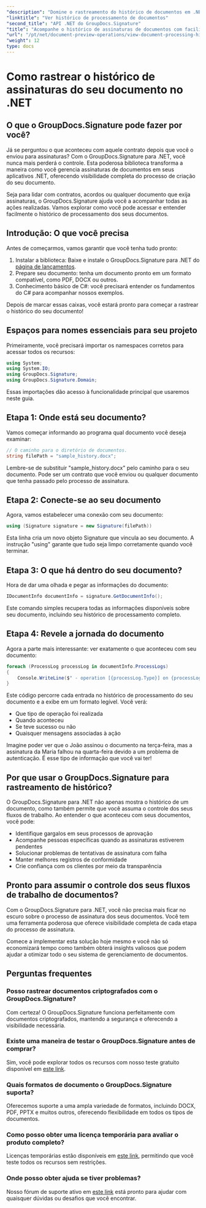 ```yaml
---
"description": "Domine o rastreamento do histórico de documentos em .NET com o GroupDocs.Signature. Nosso guia passo a passo ajuda você a monitorar os processos de assinatura e otimizar o gerenciamento do fluxo de trabalho."
"linktitle": "Ver histórico de processamento de documentos"
"second_title": "API .NET do GroupDocs.Signature"
"title": "Acompanhe o histórico de assinaturas de documentos com facilidade no .NET"
"url": "/pt/net/document-preview-operations/view-document-processing-history/"
"weight": 12
type: docs
---
```

# Como rastrear o histórico de assinaturas do seu documento no .NET

## O que o GroupDocs.Signature pode fazer por você?

Já se perguntou o que aconteceu com aquele contrato depois que você o enviou para assinaturas? Com o GroupDocs.Signature para .NET, você nunca mais perderá o controle. Esta poderosa biblioteca transforma a maneira como você gerencia assinaturas de documentos em seus aplicativos .NET, oferecendo visibilidade completa do processo de criação do seu documento.

Seja para lidar com contratos, acordos ou qualquer documento que exija assinaturas, o GroupDocs.Signature ajuda você a acompanhar todas as ações realizadas. Vamos explorar como você pode acessar e entender facilmente o histórico de processamento dos seus documentos.

## Introdução: O que você precisa

Antes de começarmos, vamos garantir que você tenha tudo pronto:

1. Instalar a biblioteca: Baixe e instale o GroupDocs.Signature para .NET do [página de lançamentos](https://releases.groupdocs.com/signature/net/).
2. Prepare seu documento: tenha um documento pronto em um formato compatível, como PDF, DOCX ou outros.
3. Conhecimento básico de C#: você precisará entender os fundamentos do C# para acompanhar nossos exemplos.

Depois de marcar essas caixas, você estará pronto para começar a rastrear o histórico do seu documento!

## Espaços para nomes essenciais para seu projeto

Primeiramente, você precisará importar os namespaces corretos para acessar todos os recursos:

```csharp
using System;
using System.IO;
using GroupDocs.Signature;
using GroupDocs.Signature.Domain;
```

Essas importações dão acesso à funcionalidade principal que usaremos neste guia.

## Etapa 1: Onde está seu documento?

Vamos começar informando ao programa qual documento você deseja examinar:

```csharp
// O caminho para o diretório de documentos.
string filePath = "sample_history.docx";
```

Lembre-se de substituir "sample_history.docx" pelo caminho para o seu documento. Pode ser um contrato que você enviou ou qualquer documento que tenha passado pelo processo de assinatura.

## Etapa 2: Conecte-se ao seu documento

Agora, vamos estabelecer uma conexão com seu documento:

```csharp
using (Signature signature = new Signature(filePath))
```

Esta linha cria um novo objeto Signature que vincula ao seu documento. A instrução "using" garante que tudo seja limpo corretamente quando você terminar.

## Etapa 3: O que há dentro do seu documento?

Hora de dar uma olhada e pegar as informações do documento:

```csharp
IDocumentInfo documentInfo = signature.GetDocumentInfo();
```

Este comando simples recupera todas as informações disponíveis sobre seu documento, incluindo seu histórico de processamento completo.

## Etapa 4: Revele a jornada do documento

Agora a parte mais interessante: ver exatamente o que aconteceu com seu documento:

```csharp
foreach (ProcessLog processLog in documentInfo.ProcessLogs)
{
    Console.WriteLine($" - operation [{processLog.Type}] on {processLog.Date.ToShortDateString()}. Succeeded/Failed {processLog.Succeeded}/{processLog.Failed}. Message: {processLog.Message}");
}
```

Este código percorre cada entrada no histórico de processamento do seu documento e a exibe em um formato legível. Você verá:
- Que tipo de operação foi realizada
- Quando aconteceu
- Se teve sucesso ou não
- Quaisquer mensagens associadas à ação

Imagine poder ver que o João assinou o documento na terça-feira, mas a assinatura da Maria falhou na quarta-feira devido a um problema de autenticação. É esse tipo de informação que você vai ter!

## Por que usar o GroupDocs.Signature para rastreamento de histórico?

O GroupDocs.Signature para .NET não apenas mostra o histórico de um documento, como também permite que você assuma o controle dos seus fluxos de trabalho. Ao entender o que aconteceu com seus documentos, você pode:

- Identifique gargalos em seus processos de aprovação
- Acompanhe pessoas específicas quando as assinaturas estiverem pendentes
- Solucionar problemas de tentativas de assinatura com falha
- Manter melhores registros de conformidade
- Crie confiança com os clientes por meio da transparência

## Pronto para assumir o controle dos seus fluxos de trabalho de documentos?

Com o GroupDocs.Signature para .NET, você não precisa mais ficar no escuro sobre o processo de assinatura dos seus documentos. Você tem uma ferramenta poderosa que oferece visibilidade completa de cada etapa do processo de assinatura.

Comece a implementar esta solução hoje mesmo e você não só economizará tempo como também obterá insights valiosos que podem ajudar a otimizar todo o seu sistema de gerenciamento de documentos.

## Perguntas frequentes

### Posso rastrear documentos criptografados com o GroupDocs.Signature?

Com certeza! O GroupDocs.Signature funciona perfeitamente com documentos criptografados, mantendo a segurança e oferecendo a visibilidade necessária.

### Existe uma maneira de testar o GroupDocs.Signature antes de comprar?

Sim, você pode explorar todos os recursos com nosso teste gratuito disponível em [este link](https://releases.groupdocs.com/).

### Quais formatos de documento o GroupDocs.Signature suporta?

Oferecemos suporte a uma ampla variedade de formatos, incluindo DOCX, PDF, PPTX e muitos outros, oferecendo flexibilidade em todos os tipos de documentos.

### Como posso obter uma licença temporária para avaliar o produto completo?

Licenças temporárias estão disponíveis em [este link](https://purchase.groupdocs.com/temporary-license/), permitindo que você teste todos os recursos sem restrições.

### Onde posso obter ajuda se tiver problemas?

Nosso fórum de suporte ativo em [este link](https://forum.groupdocs.com/c/signature/13) está pronto para ajudar com quaisquer dúvidas ou desafios que você encontrar.